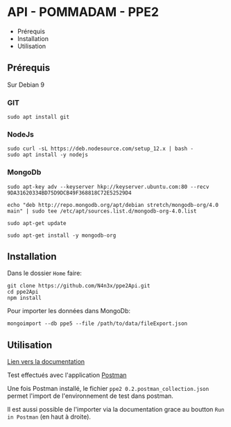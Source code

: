 # API - POMMADAM - PPE2
* Prérequis
* Installation
* Utilisation
## Prérequis
Sur Debian 9
### GIT
    sudo apt install git
### NodeJs
    sudo curl -sL https://deb.nodesource.com/setup_12.x | bash -
    sudo apt install -y nodejs
### MongoDb
    sudo apt-key adv --keyserver hkp://keyserver.ubuntu.com:80 --recv 9DA31620334BD75D9DCB49F368818C72E52529D4

    echo "deb http://repo.mongodb.org/apt/debian stretch/mongodb-org/4.0 main" | sudo tee /etc/apt/sources.list.d/mongodb-org-4.0.list

    sudo apt-get update

    sudo apt-get install -y mongodb-org
## Installation
Dans le dossier `Home` faire:
    
    git clone https://github.com/N4n3x/ppe2Api.git
    cd ppe2Api
    npm install
Pour importer les données dans MongoDb:

    mongoimport --db ppe5 --file /path/to/data/fileExport.json
## Utilisation
[Lien vers la documentation](https://documenter.getpostman.com/view/6975234/S1M3w5ci?version=latest)

Test effectués avec l'application [Postman](https://www.getpostman.com/)

Une fois Postman installé, le fichier `ppe2 0.2.postman_collection.json` permet l'import de l'environnement de test dans postman.

Il est aussi possible de l'importer via la documentation grace au boutton `Run in Postman` (en haut à droite).